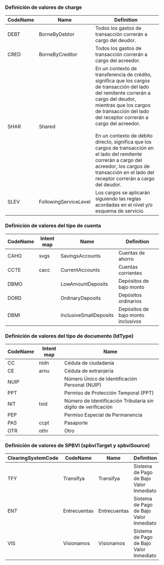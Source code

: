 ### Definición de valores de charge
| CodeName | Name | Definition |
|----------|------|------------|
| DEBT | BorneByDebtor | Todos los gastos de transacción correrán a cargo del deudor. |
| CRED | BorneByCreditor | Todos los gastos de transacción correrán a cargo del acreedor. |
| SHAR | Shared | En un contexto de transferencia de crédito, significa que los cargos de transacción del lado del remitente correrán a cargo del deudor, mientras que los cargos de transacción del lado del receptor correrán a cargo del acreedor.<br><br>En un contexto de débito directo, significa que los cargos de transacción en el lado del remitente correrán a cargo del acreedor, los cargos de transacción en el lado del receptor correrán a cargo del deudor. |
| SLEV | FollowingServiceLevel | Los cargos se aplicarán siguiendo las reglas acordadas en el nivel y/o esquema de servicio. |


### Definición de valores del tipo de cuenta
| CodeName | Intent map | Name | Definition |
|----------|------------|------|------------|
| CAHO | svgs | SavingsAccounts | Cuentas de ahorro |
| CCTE | cacc | CurrentAccounts | Cuentas corrientes |
| DBMO |  | LowAmountDeposits | Depósitos de bajo monto |
| DORD |  | OrdinaryDeposits | Depósitos ordinarios |
| DBMI |  | InclusiveSmallDeposits | Depósitos de bajo monto inclusivos |


### Definición de valores del tipo de documento (IdType)
| CodeName | Intent map | Name |
|----------|------------|------|
| CC | nidn | Cédula de ciudadanía |
| CE | arnu | Cédula de extranjería |
| NUIP |  | Número Único de Identificación Personal (NUIP) |
| PPT |  | Permiso de Protección Temporal (PPT) |
| NIT | txid | Número de Identificación Tributaria sin dígito de verificación |
| PEP |  | Permiso Especial de Permanencia |
| PAS | ccpt | Pasaporte |
| OTR | othr  | Otro |



### Definición de valores de SPBVI (spbviTarget y spbviSource)
| ClearingSystemCode | CodeName | Name | Definition |
|---------------------|----------|------|------------|
| TFY | Transifya | Transifya | Sistema de Pago de Bajo Valor Inmediato |
| ENT | Entrecuentas | Entrecuentas | Sistema de Pago de Bajo Valor Inmediato |
| VIS | Visionamos | Visionamos | Sistema de Pago de Bajo Valor Inmediato |